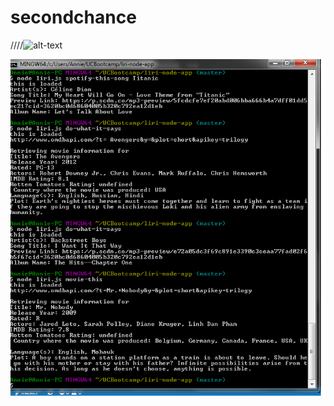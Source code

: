# secondchance

////![alt-text](link)

![alt-text](https://github.com/wanderblue/secondchance/blob/master/3.png)

